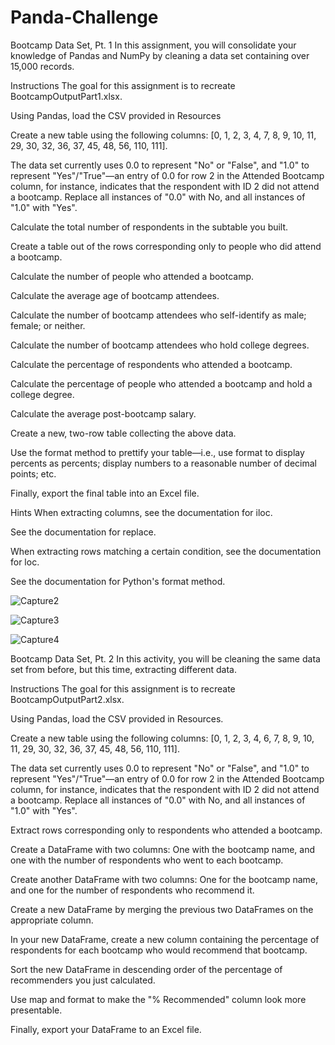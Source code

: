 # Panda-Challenge
Bootcamp Data Set, Pt. 1
In this assignment, you will consolidate your knowledge of Pandas and NumPy by cleaning a data set containing over 15,000 records.

Instructions
The goal for this assignment is to recreate BootcampOutputPart1.xlsx.

Using Pandas, load the CSV provided in Resources

Create a new table using the following columns: [0, 1, 2, 3, 4, 7, 8, 9, 10, 11, 29, 30, 32, 36, 37, 45, 48, 56, 110, 111].

The data set currently uses 0.0 to represent "No" or "False", and "1.0" to represent "Yes"/"True"—an entry of 0.0 for row 2 in the Attended Bootcamp column, for instance, indicates that the respondent with ID 2 did not attend a bootcamp. Replace all instances of "0.0" with No, and all instances of "1.0" with "Yes".

Calculate the total number of respondents in the subtable you built.

Create a table out of the rows corresponding only to people who did attend a bootcamp.

Calculate the number of people who attended a bootcamp.

Calculate the average age of bootcamp attendees.

Calculate the number of bootcamp attendees who self-identify as male; female; or neither.

Calculate the number of bootcamp attendees who hold college degrees.

Calculate the percentage of respondents who attended a bootcamp.

Calculate the percentage of people who attended a bootcamp and hold a college degree.

Calculate the average post-bootcamp salary.

Create a new, two-row table collecting the above data.

Use the format method to prettify your table—i.e., use format to display percents as percents; display numbers to a reasonable number of decimal points; etc.

Finally, export the final table into an Excel file.

Hints
When extracting columns, see the documentation for iloc.

See the documentation for replace.

When extracting rows matching a certain condition, see the documentation for loc.

See the documentation for Python's format method.

![Capture2](https://user-images.githubusercontent.com/68042445/120900221-ab87c200-c601-11eb-8dd4-ef1115d74be9.PNG)


![Capture3](https://user-images.githubusercontent.com/68042445/120900224-b0e50c80-c601-11eb-8019-36a0615cbbe9.PNG)


![Capture4](https://user-images.githubusercontent.com/68042445/120900231-b5a9c080-c601-11eb-9f32-4adc61ca40ad.PNG)





Bootcamp Data Set, Pt. 2
In this activity, you will be cleaning the same data set from before, but this time, extracting different data.

Instructions
The goal for this assignment is to recreate BootcampOutputPart2.xlsx.

Using Pandas, load the CSV provided in Resources.

Create a new table using the following columns: [0, 1, 2, 3, 4, 6, 7, 8, 9, 10, 11, 29, 30, 32, 36, 37, 45, 48, 56, 110, 111].

The data set currently uses 0.0 to represent "No" or "False", and "1.0" to represent "Yes"/"True"—an entry of 0.0 for row 2 in the Attended Bootcamp column, for instance, indicates that the respondent with ID 2 did not attend a bootcamp. Replace all instances of "0.0" with No, and all instances of "1.0" with "Yes".

Extract rows corresponding only to respondents who attended a bootcamp.

Create a DataFrame with two columns: One with the bootcamp name, and one with the number of respondents who went to each bootcamp.

Create another DataFrame with two columns: One for the bootcamp name, and one for the number of respondents who recommend it.

Create a new DataFrame by merging the previous two DataFrames on the appropriate column.

In your new DataFrame, create a new column containing the percentage of respondents for each bootcamp who would recommend that bootcamp.

Sort the new DataFrame in descending order of the percentage of recommenders you just calculated.

Use map and format to make the "% Recommended" column look more presentable.

Finally, export your DataFrame to an Excel file.
